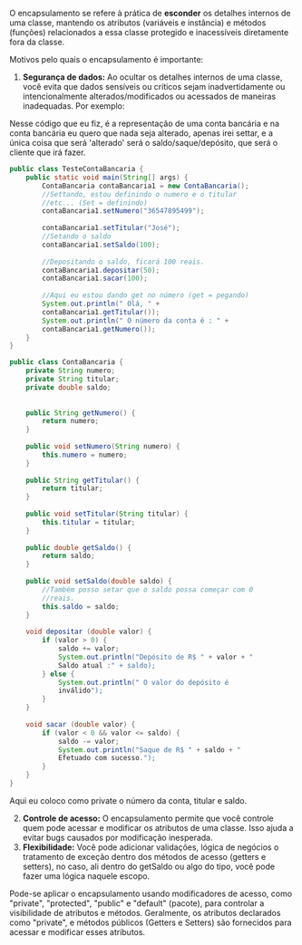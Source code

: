 O encapsulamento se refere à prática de **esconder** os detalhes internos de uma classe, mantendo os atributos (variáveis e instância) e métodos (funções) relacionados a essa classe protegido e inacessíveis diretamente fora da classe.

Motivos pelo quais o encapsulamento é importante:

1. **Segurança de dados:** Ao ocultar os detalhes internos de uma classe, você evita que dados sensíveis ou críticos sejam inadvertidamente ou intencionalmente alterados/modificados ou acessados de maneiras inadequadas. Por exemplo: 

Nesse código que eu fiz, é a representação de uma conta bancária e na conta bancária eu quero que nada seja alterado, apenas irei settar, e a única coisa que será 'alterado' será o saldo/saque/depósito, que será o cliente que irá fazer. 

```Java
public class TesteContaBancaria {  
    public static void main(String[] args) {  
        ContaBancaria contaBancaria1 = new ContaBancaria();  
        //Settando, estou definindo o numero e o titular 
        //etc... (Set = definindo)  
        contaBancaria1.setNumero("36547895499");  
  
        contaBancaria1.setTitular("José");  
        //Setando o saldo  
        contaBancaria1.setSaldo(100);  
  
        //Depositando o saldo, ficará 100 reais.  
        contaBancaria1.depositar(50);  
        contaBancaria1.sacar(100);  
  
        //Aqui eu estou dando get no número (get = pegando)  
        System.out.println(" Olá, " + 
        contaBancaria1.getTitular());  
        System.out.println(" O número da conta é : " + 
        contaBancaria1.getNumero());  
    }  
}
```

```Java
public class ContaBancaria {  
    private String numero;  
    private String titular;  
    private double saldo;  
  
  
    public String getNumero() {  
        return numero;  
    }  
  
    public void setNumero(String numero) {  
        this.numero = numero;  
    }  
  
    public String getTitular() {  
        return titular;  
    }  
  
    public void setTitular(String titular) {  
        this.titular = titular;  
    }  
  
    public double getSaldo() {  
        return saldo;  
    }  
  
    public void setSaldo(double saldo) {  
        //Também posso setar que o saldo possa começar com 0 
        //reais.  
        this.saldo = saldo;  
    }  
  
    void depositar (double valor) {  
        if (valor > 0) {  
            saldo += valor;  
            System.out.println("Depósito de R$ " + valor + " 
            Saldo atual :" + saldo);  
        } else {  
            System.out.println(" O valor do depósito é 
            inválido");  
        }  
    }  
  
    void sacar (double valor) {  
        if (valor < 0 && valor <= saldo) {  
            saldo -= valor;  
            System.out.println("Saque de R$ " + saldo + " 
            Efetuado com sucesso.");  
        }  
    }  
}
```

Aqui eu coloco como private o número da conta, titular e saldo.

2. **Controle de acesso:** O encapsulamento permite que você controle quem pode acessar e modificar os atributos de uma classe. Isso ajuda a evitar bugs causados por modificação inesperada.
3. **Flexibilidade:** Você pode adicionar validações, lógica de negócios o tratamento de exceção dentro dos métodos de acesso (getters e setters), no caso, ali dentro do getSaldo ou algo do tipo, você pode fazer uma lógica naquele escopo.

Pode-se aplicar o encapsulamento usando modificadores de acesso, como "private", "protected", "public" e "default" (pacote), para controlar a visibilidade de atributos e métodos. Geralmente, os atributos declarados como "private", e métodos públicos (Getters e Setters) são fornecidos para acessar e modificar esses atributos. 
